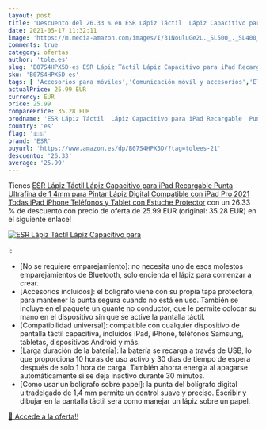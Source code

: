 ```yaml
---
layout: post
title: 'Descuento del 26.33 % en ESR Lápiz Táctil  Lápiz Capacitivo para '
date: 2021-05-17 11:32:11
image: 'https://m.media-amazon.com/images/I/31NouluGe2L._SL500_._SL400_.jpg'
comments: true
category: ofertas
author: 'tole.es'
slug: 'B07S4HPX5D-es ESR Lápiz Táctil Lápiz Capacitivo para iPad Recargable...'
sku: 'B07S4HPX5D-es'
tags: [ 'Accesorios para móviles','Comunicación móvil y accesorios','Electrónica','Punteros para móviles','esr','lápiz', ]
actualPrice: 25.99 EUR
currency: EUR
price: 25.99
comparePrice: 35.28 EUR
prodname: 'ESR Lápiz Táctil  Lápiz Capacitivo para iPad Recargable  Punta Ultrafina de 1 4mm  para Pintar Lápiz Digital Compatible con iPad Pro 2021  Todas iPad  iPhone  Teléfonos y Tablet  con Estuche Protector'
country: 'es'
flag: '🇪🇸'
brand: 'ESR'
buyurl: 'https://www.amazon.es/dp/B07S4HPX5D/?tag=tolees-21'
descuento: '26.33'
average: '25.99'
---
```


Tienes [ESR Lápiz Táctil  Lápiz Capacitivo para iPad Recargable  Punta Ultrafina de 1 4mm  para Pintar Lápiz Digital Compatible con iPad Pro 2021  Todas iPad  iPhone  Teléfonos y Tablet  con Estuche Protector](https://www.amazon.es/dp/B07S4HPX5D/?tag=tolees-21) con un 26.33 % de descuento con precio de oferta de 25.99 EUR (original: 35.28 EUR) en el siguiente enlace!

[![ESR Lápiz Táctil  Lápiz Capacitivo para ](https://m.media-amazon.com/images/I/31NouluGe2L._SL500_._SL400_.jpg)](https://www.amazon.es/dp/B07S4HPX5D/?tag=tolees-21)

ℹ️:

- [No se requiere emparejamiento]: no necesita uno de esos molestos emparejamientos de Bluetooth, solo encienda el lápiz para comenzar a crear.
- [Accesorios incluidos]: el bolígrafo viene con su propia tapa protectora, para mantener la punta segura cuando no está en uso. También se incluye en el paquete un guante no conductor, que le permite colocar su mano en el dispositivo sin que se active la pantalla táctil.
- [Compatibilidad universal]: compatible con cualquier dispositivo de pantalla táctil capacitiva, incluidos iPad, iPhone, teléfonos Samsung, tabletas, dispositivos Android y más.
- [Larga duración de la batería]: la batería se recarga a través de USB, lo que proporciona 10 horas de uso activo y 30 días de tiempo de espera después de solo 1 hora de carga. También ahorra energía al apagarse automáticamente si se deja inactivo durante 30 minutos.
- [Como usar un bolígrafo sobre papel]: la punta del bolígrafo digital ultradelgado de 1,4 mm permite un control suave y preciso. Escribir y dibujar en la pantalla táctil será como manejar un lápiz sobre un papel.

[🛒 Accede a la oferta!!](https://www.amazon.es/dp/B07S4HPX5D/?tag=tolees-21)
